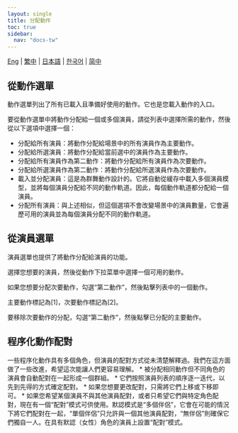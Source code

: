```yaml
---
layout: single
title: 分配動作
toc: true
sidebar:
  nav: "docs-tw"
---
```

[Eng](/tw/dancexr/features/assign_motion) | [繁中](/tw/tw/dancexr/features/assign_motion) | [日本語](/jp/tw/dancexr/features/assign_motion) | [한국어](/kr/tw/dancexr/features/assign_motion) | [简中](/zh/tw/dancexr/features/assign_motion)


## 從動作選單
動作選單列出了所有已載入且準備好使用的動作。它也是您載入動作的入口。

要從動作選單中將動作分配給一個或多個演員，請從列表中選擇所需的動作，然後從以下選項中選擇一個：
* 分配給所有演員：將動作分配給場景中的所有演員作為主要動作。
* 分配給所選演員：將動作分配給當前選中的演員作為主要動作。
* 分配給所有演員作為第二動作：將動作分配給所有演員作為次要動作。
* 分配給所選演員作為第二動作：將動作分配給所選演員作為次要動作。
* 載入並分配演員：這是為群舞動作設計的。它將自動從緩存中載入多個演員模型，並將每個演員分配給不同的動作軌道。因此，每個動作軌道都分配給一個演員。
* 分配所有演員：與上述相似，但這個選項不會改變場景中的演員數量，它會遍歷可用的演員並為每個演員分配不同的動作軌道。


## 從演員選單
演員選單也提供了將動作分配給演員的功能。

選擇您想要的演員，然後從動作下拉菜單中選擇一個可用的動作。

如果您想要分配次要動作，勾選“第二動作”，然後點擊列表中的一個動作。

主要動作標記為[1]，次要動作標記為[2]。

要移除次要動作的分配，勾選“第二動作”，然後點擊已分配的主要動作。


## 程序化動作配對
一些程序化動作具有多個角色，但演員的配對方式從未清楚解釋過。我們在這方面做了一些改進，希望這次能讓人們更容易理解。
    * 被分配相同動作但不同角色的演員會自動配對在一起形成一個群組。
    * 它們按照演員列表的順序逐一迭代，以先到先得的方式確定配對。
    * 如果您想要更改配對，只需將它們上移或下移即可。
    * 如果您希望某個演員不與其他演員配對，或者只希望它們與特定角色配對，現在有一個“配對”模式可供使用。默認模式是“多個伴侶”，它會在可能的情況下將它們配對在一起，“單個伴侶”只允許與一個其他演員配對，“無伴侶”則確保它們獨自一人。在具有默認（女性）角色的演員上設置“配對”模式。